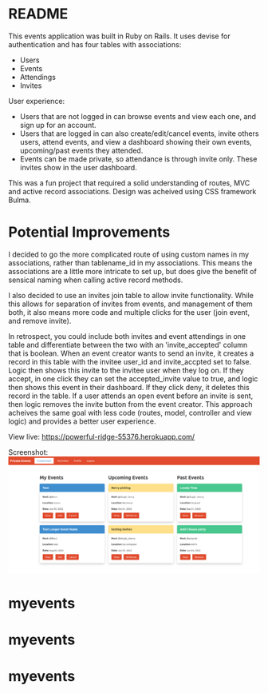 # README

This events application was built in Ruby on Rails. It uses devise for authentication and has four tables with associations:

- Users
- Events
- Attendings
- Invites

User experience:
- Users that are not logged in can browse events and view each one, and sign up for an account.
- Users that are logged in can also create/edit/cancel events, invite others users, attend events, and view a dashboard showing their own events, upcoming/past events they attended.
- Events can be made private, so attendance is through invite only. These invites show in the user dashboard.

This was a fun project that required a solid understanding of routes, MVC and active record associations. Design was acheived using CSS framework Bulma. 
# Potential Improvements
I decided to go the more complicated route of using custom names in my associations, rather than tablename_id in my associations. This means the associations are a little more intricate to set up, but does give the benefit of sensical naming when calling active record methods. 

I also decided to use an invites join table to allow invite functionality. While this allows for separation of invites from events, and management of them both, it also means more code and multiple clicks for the user (join event, and remove invite).

In retrospect, you could include both invites and event attendings in one table and differentiate between the two with an 'invite_accepted' column that is boolean. When an event creator wants to send an invite, it creates a record in this table with the invitee user_id and invite_accpted set to false. Logic then shows this invite to the invitee user when they log on. If they accept, in one click they can set the accepted_invite value to true, and logic then shows this event in their dashboard. If they click deny, it deletes this record in the table. If a user attends an open event before an invite is sent, then logic removes the invite button from the event creator. This approach acheives the same goal with less code (routes, model, controller and view logic) and provides a better user experience.

View live: https://powerful-ridge-55376.herokuapp.com/

Screenshot:
![Screenshot](./screenshot.png?raw=true "")
# myevents
# myevents
# myevents
